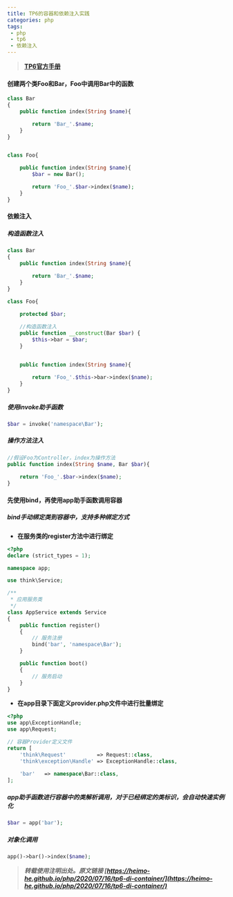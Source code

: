 ```yaml
---
title: TP6的容器和依赖注入实践
categories: php
tags:
 - php
 - tp6
 - 依赖注入
---
```



> **[TP6官方手册](https://www.kancloud.cn/manual/thinkphp6_0/1037489)**

#### 创建两个类Foo和Bar，Foo中调用Bar中的函数


```php
class Bar
{
    public function index(String $name){

        return 'Bar_'.$name;
    }
}
```

```php

class Foo{

    public function index(String $name){
        $bar = new Bar();

        return 'Foo_'.$bar->index($name);
    }
}
```

#### 依赖注入

##### 构造函数注入

```php
class Bar
{
    public function index(String $name){

        return 'Bar_'.$name;
    }
}
```

```php
class Foo{
    
    protected $bar;

    //构造函数注入
    public function __construct(Bar $bar) {
        $this->bar = $bar;
    }


    public function index(String $name){
    
        return 'Foo_'.$this->bar->index($name);
    }
}
```

##### 使用invoke助手函数

```php
$bar = invoke('namespace\Bar');
```

##### 操作方法注入

```php
//假设Foo为Controller，index为操作方法
public function index(String $name, Bar $bar){
    
    return 'Foo_'.$bar->index($name);
}
```

#### 先使用bind，再使用app助手函数调用容器

##### bind手动绑定类到容器中，支持多种绑定方式

- **在服务类的register方法中进行绑定**

```php
<?php
declare (strict_types = 1);

namespace app;

use think\Service;

/**
 * 应用服务类
 */
class AppService extends Service
{
    public function register()
    {
        // 服务注册
        bind('bar', 'namespace\Bar');
    }

    public function boot()
    {
        // 服务启动
    }
}

```

- **在app目录下面定义provider.php文件中进行批量绑定**

```php
<?php
use app\ExceptionHandle;
use app\Request;

// 容器Provider定义文件
return [
    'think\Request'          => Request::class,
    'think\exception\Handle' => ExceptionHandle::class,
    
    'bar'   => namespace\Bar::class,
];

```

##### app助手函数进行容器中的类解析调用，对于已经绑定的类标识，会自动快速实例化

```php
$bar = app('bar');
```

##### 对象化调用

```php
app()->bar()->index($name);
```




> ***转载使用注明出处。原文链接 [https://heimo-he.github.io/php/2020/07/16/tp6-di-container/](https://heimo-he.github.io/php/2020/07/16/tp6-di-container/)***